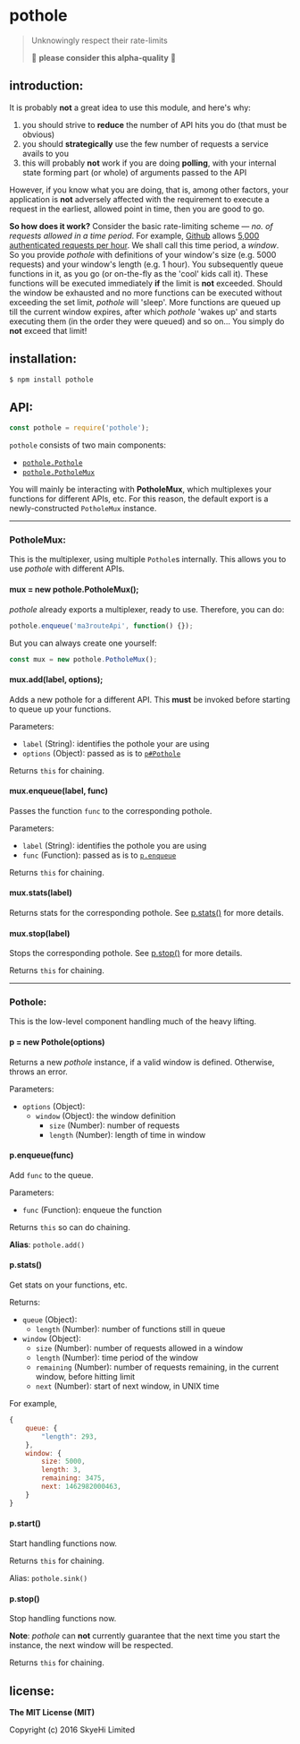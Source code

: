 # pothole

> Unknowingly respect their rate-limits
>
> :construction: **please consider this alpha-quality** :construction:


## introduction:

It is probably **not** a great idea to use this module, and here's why:

1. you should strive to **reduce** the number of API hits you do (that must be
   obvious)
1. you should **strategically** use the few number of requests a service
   avails to you
1. this will probably **not** work if you are doing **polling**,
   with your internal state forming part (or whole) of arguments passed
   to the API

However, if you know what you are doing, that is, among other factors,
your application is **not** adversely affected with the requirement to
execute a request in the earliest, allowed point in time, then you
are good to go.

**So how does it work?** Consider the basic rate-limiting scheme
&mdash; *no. of requests allowed in a time period*. For example,
[Github][github] allows
[5,000 authenticated requests per hour][github-rate-limits].
We shall call this time period, a *window*. So you provide *pothole* with
definitions of your window's size (e.g. 5000 requests) and your
window's length (e.g. 1 hour). You subsequently queue functions in it,
as you go (or on-the-fly as the 'cool' kids call it). These
functions will be executed immediately **if** the limit is **not** exceeded.
Should the window be exhausted and no more functions can
be executed without exceeding the set limit, *pothole* will 'sleep'.
More functions are queued up till the current window expires, after which
*pothole* 'wakes up' and starts executing them (in the order they were queued)
and so on... You simply do **not** exceed that limit!

[github]:https://github.com
[github-rate-limits]:https://developer.github.com/v3/#rate-limiting


## installation:

```bash
$ npm install pothole
```


## API:

```js
const pothole = require('pothole');
```

`pothole` consists of two main components:

* [`pothole.Pothole`](#pothole)
* [`pothole.PotholeMux`](#pothole-mux)

You will mainly be interacting with **PotholeMux**, which multiplexes your
functions for different APIs, etc. For this reason, the default export is
a newly-constructed `PotholeMux` instance.

---

<a name="pothole-mux"></a>
### PotholeMux:

This is the multiplexer, using multiple `Pothole`s internally. This allows you
to use *pothole* with different APIs.

#### mux = new pothole.PotholeMux();

*pothole* already exports a multiplexer, ready to use. Therefore, you can do:

```js
pothole.enqueue('ma3routeApi', function() {});
```

But you can always create one yourself:

```js
const mux = new pothole.PotholeMux();
```


#### mux.add(label, options);

Adds a new pothole for a different API. This **must** be invoked before
starting to queue up your functions.

Parameters:

* `label` (String): identifies the pothole your are using
* `options` (Object): passed as is to [`p#Pothole`](#p-constructor)

Returns `this` for chaining.


#### mux.enqueue(label, func)

Passes the function `func` to the corresponding pothole.

Parameters:

* `label` (String): identifies the pothole you are using
* `func` (Function): passed as is to [`p.enqueue`](#p-enqueue)

Returns `this` for chaining.


#### mux.stats(label)

Returns stats for the corresponding pothole. See [p.stats()](#p-stats)
for more details.


#### mux.stop(label)

Stops the corresponding pothole. See [p.stop()](#p-stop) for more details.

Returns `this` for chaining.

---

<a name="pothole"></a>
### Pothole:

This is the low-level component handling much of the heavy lifting.


<a name="p-constructor"></a>
#### p = new Pothole(options)

Returns a new *pothole* instance, if a valid window is defined.
Otherwise, throws an error.

Parameters:

* `options` (Object):
    * `window` (Object): the window definition
        * `size` (Number): number of requests
        * `length` (Number): length of time in window


<a name="p-enqueue"></a>
#### p.enqueue(func)

Add `func` to the queue.

Parameters:

* `func` (Function): enqueue the function

Returns `this` so can do chaining.

**Alias**: `pothole.add()`


<a name="p-stats"></a>
#### p.stats()

Get stats on your functions, etc.

Returns:

* `queue` (Object):
    * `length` (Number): number of functions still in queue
* `window` (Object):
    * `size` (Number): number of requests allowed in a window
    * `length` (Number): time period of the window
    * `remaining` (Number): number of requests remaining, in the current
    window, before hitting limit
    * `next` (Number): start of next window, in UNIX time

For example,

```js
{
    queue: {
        "length": 293,
    },
    window: {
        size: 5000,
        length: 3,
        remaining: 3475,
        next: 1462982000463,
    }
}
```


#### p.start()

Start handling functions now.

Returns `this` for chaining.

Alias: `pothole.sink()`


<a name="p-stop"></a>
#### p.stop()

Stop handling functions now.

**Note**: *pothole* can **not** currently guarantee that the next time
you start the instance, the next window will be respected.

Returns `this` for chaining.


## license:

__The MIT License (MIT)__

Copyright (c) 2016 SkyeHi Limited
